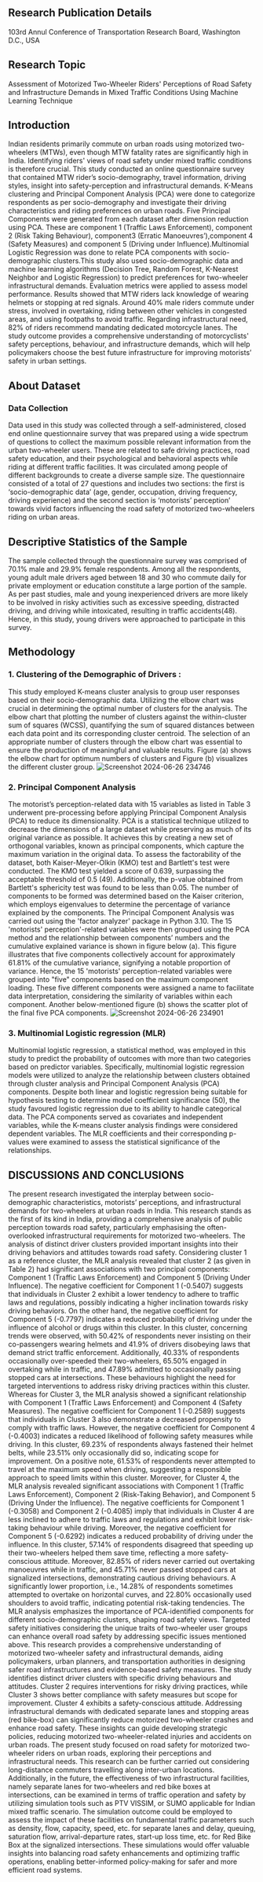 
## Research Publication Details
103rd Annul Conference of Transportation Research Board,
Washington D.C., USA
## Research Topic

Assessment of Motorized Two-Wheeler Riders' Perceptions of Road Safety and Infrastructure Demands in Mixed Traffic Conditions Using Machine Learning Technique



## Introduction
Indian residents primarily commute on urban roads using motorized two-wheelers (MTWs), even though MTW fatality rates are significantly high in India. Identifying riders' views of road safety under mixed traffic conditions is therefore crucial. This study conducted an online questionnaire survey that contained MTW rider’s socio-demography, travel information, driving styles, insight into safety-perception and infrastructural demands. K-Means clustering and Principal Component Analysis (PCA) were done to categorize respondents as per socio-demography and investigate their driving characteristics and riding preferences on urban roads. Five Principal Components were generated from each dataset after dimension reduction using PCA. These are component 1 (Traffic Laws Enforcement), component 2 (Risk Taking Behaviour), component3 (Erratic Manoeuvres’),component 4 (Safety Measures) and component 5 (Driving under Influence).Multinomial Logistic Regression was done to relate PCA components with socio-demographic clusters.This study also used socio-demographic data and machine learning algorithms (Decision Tree, Random Forest, K-Nearest Neighbor and Logistic Regression) to predict preferences for two-wheeler infrastructural demands. Evaluation metrics were applied to assess model performance.  Results showed that MTW riders lack knowledge of wearing helmets or stopping at red signals. Around 40% male riders commute under stress, involved in overtaking, riding between other vehicles in congested areas, and using footpaths to avoid traffic. Regarding infrastructural need, 82% of riders recommend mandating dedicated motorcycle lanes. The study outcome provides a comprehensive understanding of motorcyclists' safety perceptions, behaviour, and infrastructure demands, which will help policymakers choose the best future infrastructure for improving motorists’ safety in urban settings.
## About Dataset
### Data Collection
Data used in this study was collected through a self-administered, closed end online questionnaire survey that was prepared using a wide spectrum of questions to collect the maximum possible relevant information from the urban two-wheeler users. These are related to safe driving practices, road safety education, and their psychological and behavioral aspects while riding at different traffic facilities. It was circulated among people of different backgrounds to create a diverse sample size. The questionnaire consisted of a total of 27 questions and includes two sections: the first is ‘socio-demographic data’ (age, gender, occupation, driving frequency, driving experience) and the second section is ‘motorists’ perception’ towards vivid factors influencing the road safety of motorized two-wheelers riding on urban areas.

## Descriptive Statistics of the Sample
The sample collected through the questionnaire survey was comprised of 70.1% male and 29.9% female respondents. Among all the respondents, young adult male drivers aged between 18 and 30 who commute daily for private employment or education constitute a large portion of the sample. As per past studies, male and young inexperienced drivers are more likely to be involved in risky activities such as excessive speeding, distracted driving, and driving while intoxicated, resulting in traffic accidents(48). Hence, in this study, young drivers were approached to participate in this survey.
## Methodology
### 1. Clustering of the Demographic of Drivers :
This study employed K-means cluster analysis to group user responses based on their socio-demographic data. Utilizing the elbow chart was crucial in determining the optimal number of clusters for the analysis. The elbow chart that plotting the number of clusters against the within-cluster sum of squares (WCSS), quantifying the sum of squared distances between each data point and its corresponding cluster centroid. The selection of an appropriate number of clusters through the elbow chart was essential to ensure the production of meaningful and valuable results. Figure (a) shows the elbow chart for optimum numbers of clusters and Figure (b) visualizes the different cluster group.
![Screenshot 2024-06-26 234746](https://github.com/Balasaheb-Mule/ICTD-Publication/assets/138377175/6752bed0-d0a4-4f36-8cd2-d42ef6e32f87)

### 2. Principal Component Analysis
The motorist’s perception-related data with 15 variables as listed in Table 3 underwent pre-processing before applying Principal Component Analysis (PCA) to reduce its dimensionality. PCA is a statistical technique utilized to decrease the dimensions of a large dataset while preserving as much of its original variance as possible. It achieves this by creating a new set of orthogonal variables, known as principal components, which capture the maximum variation in the original data. To assess the factorability of the dataset, both Kaiser-Meyer-Olkin (KMO) test and Bartlett's test were conducted. The KMO test yielded a score of 0.639, surpassing the acceptable threshold of 0.5 (49).
Additionally, the p-value obtained from Bartlett's sphericity test was found to be less than 0.05. The number of components to be formed was determined based on the Kaiser criterion, which employs eigenvalues to determine the percentage of variance explained by the components. The Principal Component Analysis was carried out using the 'factor analyzer' package in Python 3.10. The 15 'motorists' perception'-related variables were then grouped using the PCA method and the relationship between components’ numbers and the cumulative explained variance is shown in figure below (a). This figure illustrates that five components collectively account for approximately 61.81% of the cumulative variance, signifying a notable proportion of variance. Hence, the 15 'motorists' perception-related variables were grouped into "five" components based on the maximum component loading. These five different components were assigned a name to facilitate data interpretation, considering the similarity of variables within each component. Another below-mentioned figure (b) shows the scatter plot of the final five PCA components.
![Screenshot 2024-06-26 234901](https://github.com/Balasaheb-Mule/ICTD-Publication/assets/138377175/792cb448-b344-4182-8f18-7d641d3f5281)



### 3. Multinomial Logistic regression (MLR) 
Multinomial logistic regression, a statistical method, was employed in this study to predict the probability of outcomes with more than two categories based on predictor variables. Specifically, multinomial logistic regression models were utilized to analyze the relationship between clusters obtained through cluster analysis and Principal Component Analysis (PCA) components.
Despite both linear and logistic regression being suitable for hypothesis testing to determine model coefficient significance (50), the study favoured logistic regression due to its ability to handle categorical data. The PCA components served as covariates and independent variables, while the K-means cluster analysis findings were considered dependent variables. The MLR coefficients and their corresponding p-values were examined to assess the statistical significance of the relationships.

## DISCUSSIONS AND CONCLUSIONS
The present research investigated the interplay between socio-demographic characteristics, motorists’ perceptions, and infrastructural demands for two-wheelers at urban roads in India. This research stands as the first of its kind in India, providing a comprehensive analysis of public perception towards road safety, particularly emphasising the often-overlooked infrastructural requirements for motorized two-wheelers.
The analysis of distinct driver clusters provided important insights into their driving behaviors and attitudes towards road safety. Considering cluster 1 as a reference cluster, the MLR analysis revealed that cluster 2 (as given in Table 2) had significant associations with two principal components: Component 1 (Traffic Laws Enforcement) and Component 5 (Driving Under Influence). The negative coefficient for Component 1 (-0.5407) suggests that individuals in Cluster 2 exhibit a lower tendency to adhere to traffic laws and regulations, possibly indicating a higher inclination towards risky driving behaviors. On the other hand, the negative coefficient for Component 5 (-0.7797) indicates a reduced probability of driving under the influence of alcohol or drugs within this cluster. In this cluster, concerning trends were observed, with 50.42% of respondents never insisting on their co-passengers wearing helmets and 41.9% of drivers disobeying laws that demand strict traffic enforcement. Additionally, 40.33% of respondents occasionally over-speeded their two-wheelers, 65.50% engaged in overtaking while in traffic, and 47.89% admitted to occasionally passing stopped cars at intersections. These behaviours highlight the need for targeted interventions to address risky driving practices within this cluster.
Whereas for Cluster 3, the MLR analysis showed a significant relationship with Component 1 (Traffic Laws Enforcement) and Component 4 (Safety Measures). The negative coefficient for Component 1 (-0.2589) suggests that individuals in Cluster 3 also demonstrate a decreased propensity to comply with traffic laws. However, the negative coefficient for Component 4 (-0.4003) indicates a reduced likelihood of following safety measures while driving. In this cluster, 69.23% of respondents always fastened their helmet belts, while 23.51% only occasionally did so, indicating scope for improvement. On a positive note, 61.53% of respondents never attempted to travel at the maximum speed when driving, suggesting a responsible approach to speed limits within this cluster.
Moreover, for Cluster 4, the MLR analysis revealed significant associations with Component 1 (Traffic Laws Enforcement), Component 2 (Risk-Taking Behavior), and Component 5 (Driving Under the Influence). The negative coefficients for Component 1 (-0.3058) and Component 2 (-0.4085) imply that individuals in Cluster 4 are less inclined to adhere to traffic laws and regulations and exhibit lower risk-taking behaviour while driving. Moreover, the negative coefficient for Component 5 (-0.6292) indicates a reduced probability of driving under the influence. In this cluster, 57.14% of respondents disagreed that speeding up their two-wheelers helped them save time, reflecting a more safety-conscious attitude. Moreover, 82.85% of riders never carried out overtaking manoeuvres while in traffic, and 45.71% never passed stopped cars at signalized intersections, demonstrating cautious driving behaviours. A significantly lower proportion, i.e., 14.28% of respondents sometimes attempted to overtake on horizontal curves, and 22.80% occasionally used shoulders to avoid traffic, indicating potential risk-taking tendencies.
The MLR analysis emphasizes the importance of PCA-identified components for different socio-demographic clusters, shaping road safety views. Targeted safety initiatives considering the unique traits of two-wheeler user groups can enhance overall road safety by addressing specific issues mentioned above. This research provides a comprehensive understanding of motorized two-wheeler safety and infrastructural demands, aiding policymakers, urban planners, and transportation authorities in designing safer road infrastructures and evidence-based safety measures. The study identifies distinct driver clusters with specific driving behaviours and attitudes. Cluster 2 requires interventions for risky driving practices, while Cluster 3 shows better compliance with safety measures but scope for improvement. Cluster 4 exhibits a safety-conscious attitude. Addressing infrastructural demands with dedicated separate lanes and stopping areas (red bike-box) can significantly reduce motorized two-wheeler crashes and enhance road safety. These insights can guide developing strategic policies, reducing motorized two-wheeler-related injuries and accidents on urban roads.
The present study focused on road safety for motorized two-wheeler riders on urban roads, exploring their perceptions and infrastructural needs. This research can be further carried out considering long-distance commuters travelling along inter-urban locations. Additionally, in the future, the effectiveness of two infrastructural facilities, namely separate lanes for two-wheelers and red bike boxes at intersections, can be examined in terms of traffic operation and safety by utilizing simulation tools such as PTV VISSIM, or SUMO applicable for Indian mixed traffic scenario. The simulation outcome could be employed to assess the impact of these facilities on fundamental traffic parameters such as density, flow, capacity, speed, etc. for separate lanes and delay, queuing, saturation flow, arrival-departure rates, start-up loss time, etc. for Red Bike Box at the signalized intersections. These simulations would offer valuable insights into balancing road safety enhancements and optimizing traffic operations, enabling better-informed policy-making for safer and more efficient road systems.
